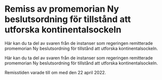 # Remiss av promemorian Ny beslutsordning för tillstånd att utforska kontinentalsockeln

Här kan du ta del av svaren från de instanser som regeringen remitterade promemorian Ny beslutsordning för tillstånd att utforska kontinentalsockeln.

Här kan du ta del av svaren från de instanser som regeringen remitterade promemorian Ny beslutsordning för tillstånd att utforska kontinentalsockeln.

Remisstiden varade till om med den 22 april 2022.
